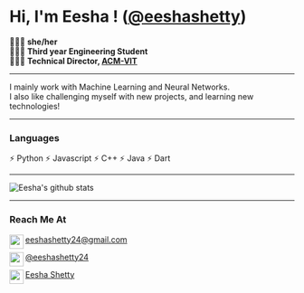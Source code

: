 # Hi, I'm Eesha ! ([@eeshashetty](https://github.com/eeshashetty))

🧚🏽‍♀️ **she/her**<br>
🧚🏽‍♀️ **Third year Engineering Student**<br>
🧚🏽‍♀️ **Technical Director, [ACM-VIT](https://github.com/ACM-VIT)**

---

I mainly work with Machine Learning and Neural Networks. <br>
I also like challenging myself with new projects, and learning new technologies! 

---

### Languages
⚡ Python
⚡ Javascript
⚡ C++
⚡ Java
⚡ Dart

---

![Eesha's github stats](https://github-readme-stats.vercel.app/api?username=eeshashetty&show_icons=true&theme=dark)

---
<h3>Reach Me At</h3>
<p float="left"><img height="25" align="left" src="https://www.flaticon.com/svg/static/icons/svg/3617/3617143.svg"> <a href="mailto:eeshashetty24@gmail.com">eeshashetty24@gmail.com</a></p>
<p float="left"><img height="25" align="left" src="https://www.flaticon.com/svg/static/icons/svg/733/733579.svg"/> <a href="https://twitter.com/eeshashetty24">@eeshashetty24</a></p>
<p float="left"><img height="25" align="left" src="https://www.flaticon.com/svg/static/icons/svg/124/124011.svg"/> <a href="https://linkedin.com/in/eeshashetty">Eesha Shetty</a></p>

